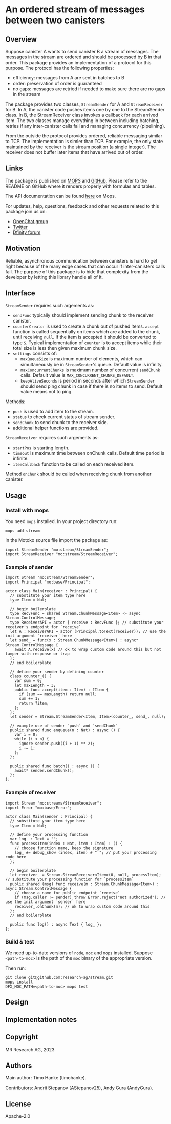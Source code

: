 # An ordered stream of messages between two canisters

## Overview

Suppose canister A wants to send canister B a stream of messages.
The messages in the stream are ordered and should be processed by B in that order.
This package provides an implementation of a protocol for this purpose.
The protocol has the following properties:

* efficiency: messages from A are sent in batches to B
* order: preservation of order is guaranteed
* no gaps: messages are retried if needed to make sure there are no gaps in the stream

The package provides two classes, `StreamSender` for A and `StreamReceiver` for B.
In A, the canister code pushes items one by one to the StreamSender class.
In B, the StreamReceiver class invokes a callback for each arrived item.
The two classes manage everything in between including batching, 
retries if any inter-canister calls fail and 
managing concurrency (pipelining). 

From the outside the protocol provides ordered, reliable messaging similar to TCP.
The implementation is simler than TCP.
For example, the only state maintained by the receiver is the stream position (a single integer).
The receiver does not buffer later items that have arrived out of order.

## Links

The package is published on [MOPS](https://mops.one/stream) and [GitHub](https://github.com/research-ag/stream).
Please refer to the README on GitHub where it renders properly with formulas and tables.

The API documentation can be found [here](https://mops.one/stream/docs/lib) on Mops.

For updates, help, questions, feedback and other requests related to this package join us on:

* [OpenChat group](https://oc.app/2zyqk-iqaaa-aaaar-anmra-cai)
* [Twitter](https://twitter.com/mr_research_ag)
* [Dfinity forum](https://forum.dfinity.org/)

## Motivation

Reliable, asynchronous communication between canisters is hard to get right because of the many edge cases that can occur if inter-canisters calls fail.
The purpose of this package is to hide that complexity from the developer
by letting this library handle all of it.

## Interface

`StreamSender` requires such argements as:

* `sendFunc` typically should implement sending chunk to the receiver canister.
* `counterCreator` is used to create a chunk out of pushed items.
`accept` function is called sequentially on items which are added to the chunk, until receiving `null`.
If the item is accepted it should be converted to type `S`.
Typical implementation of `counter` is to accept items while their total size is less then given maximum chunk size.
* `settings` consists of:
    * `maxQueueSize` is maximum number of elements, which can simultaneously be in `StreamSender`'s queue. Default value is infinity.
    * `maxConcurrentChunks` is maximum number of concurrent `sendChunk` calls. Default value is `MAX_CONCURRENT_CHUNKS_DEFAULT`.
    * `keepAliveSeconds` is period in seconds after which `StreamSender` should send ping chunk in case if there is no items to send. Default value means not to ping.

Methods:

* `push` is used to add item to the stream.
* `status` to check current status of stream sender.
* `sendChunk` to send chunk to the receiver side.
* additional helper functions are provided.

`StreamReceiver` requires such argements as:

* `startPos` is starting length.
* `timeout` is maximum time between onChunk calls. Default time period is infinite.
* `itemCallback` function to be called on each received item.

Method `onChunk` should be called when receiving chunk from another canister.

## Usage

### Install with mops

You need `mops` installed. In your project directory run:
```
mops add stream
```

In the Motoko source file import the package as:
```
import StreamSender "mo:stream/StreamSender";
import StreamReceiver "mo:stream/StreamReceiver";
```

### Example of sender

```
import Stream "mo:stream/StreamSender";
import Principal "mo:base/Principal";

actor class Main(receiver : Principal) {
  // substitute your item type here
  type Item = Nat;

  // begin boilerplate
  type RecvFunc = shared Stream.ChunkMessage<Item> -> async Stream.ControlMessage;
  type ReceiverAPI = actor { receive : RecvFunc }; // substitute your receiver's endpoint for `receive`
  let A : ReceiverAPI = actor (Principal.toText(receiver)); // use the init argument `receiver` here
  let send_ = func(x : Stream.ChunkMessage<Item>) : async* Stream.ControlMessage {
    await A.receive(x) // ok to wrap custom code around this but not tamper with response or trap
  };
  // end boilerplate

  // define your sender by defining counter
  class counter_() {
    var sum = 0;
    let maxLength = 3;
    public func accept(item : Item) : ?Item {
      if (sum == maxLength) return null;
      sum += 1;
      return ?item;
    };
  };
  let sender = Stream.StreamSender<Item, Item>(counter_, send_, null);

  // example use of sender `push` and `sendChunk`
  public shared func enqueue(n : Nat) : async () {
    var i = 0;
    while (i < n) {
      ignore sender.push((i + 1) ** 2);
      i += 1;
    };
  };
  
  public shared func batch() : async () {
    await* sender.sendChunk();
  };
};
```

### Example of receiver

```
import Stream "mo:streams/StreamReceiver";
import Error "mo:base/Error";

actor class Main(sender : Principal) {
  // substitute your item type here
  type Item = Nat;

  // define your processing function
  var log_ : Text = "";
  func processItem(index : Nat, item : Item) : () {
    // choose function name, keep the signature
    log_ #= debug_show (index, item) # " "; // put your processing code here
  };

  // begin boilerplate
  let receiver_ = Stream.StreamReceiver<Item>(0, null, processItem); // substitute your processing function for `processItem` 
  public shared (msg) func receive(m : Stream.ChunkMessage<Item>) : async Stream.ControlMessage {
    // choose a name for public endpoint `receive`
    if (msg.caller != sender) throw Error.reject("not authorized"); // use the init argument `sender` here
    receiver_.onChunk(m); // ok to wrap custom code around this
  };
  // end boilerplate

  public func log() : async Text { log_ };
};
```

### Build & test

We need up-to-date versions of `node`, `moc` and `mops` installed.
Suppose `<path-to-moc>` is the path of the `moc` binary of the appropriate version.

Then run:
```
git clone git@github.com:research-ag/stream.git
mops install
DFX_MOC_PATH=<path-to-moc> mops test
```

## Design

## Implementation notes

## Copyright

MR Research AG, 2023

## Authors

Main author: Timo Hanke (timohanke).

Contributors: Andrii Stepanov (AStepanov25), Andy Gura (AndyGura).

## License 

Apache-2.0

